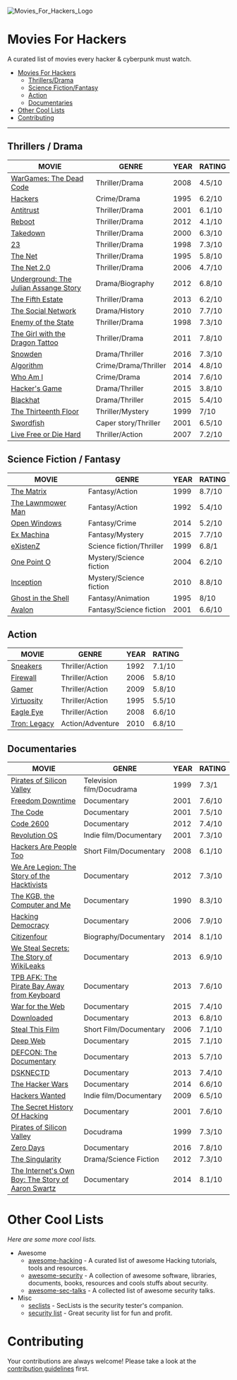 ![Movies_For_Hackers_Logo](http://nikolaskama.me/content/images/2017/02/movies-for-hackers.png)

# Movies For Hackers

A curated list of movies every hacker & cyberpunk must watch.

- [Movies For Hackers](#movies-for-hackers)
	- [Thrillers/Drama](#thrillers--drama)
	- [Science Fiction/Fantasy](#science-fiction--fantasy)
	- [Action](#action)
	- [Documentaries](#documentaries)
- [Other Cool Lists](#other-cool-lists)
- [Contributing](#contributing)

- - -

## Thrillers / Drama

| MOVIE																				         | GENRE					 | YEAR | RATING |
|--------------------------------------------------------------------------------------------|---------------------------|------|--------|
| [WarGames: The Dead Code](http://www.imdb.com/title/tt0865957/)				   	         | Thriller/Drama            | 2008 | 4.5/10 |
| [Hackers](http://www.imdb.com/title/tt0113243/) 									         | Crime/Drama               | 1995 | 6.2/10 |
| [Antitrust](http://www.imdb.com/title/tt0218817/) 								         | Thriller/Drama            | 2001 | 6.1/10 |
| [Reboot](http://www.imdb.com/title/tt2090594/) 									         | Thriller/Drama            | 2012 | 4.1/10 |
| [Takedown](http://www.imdb.com/title/tt0159784/) 				   				             | Thriller/Drama            | 2000 | 6.3/10 |
| [23](http://www.imdb.com/title/tt0126765/) 										         | Thriller/Drama            | 1998 | 7.3/10 |
| [The Net](http://www.imdb.com/title/tt0113957/) 									         | Thriller/Drama            | 1995 | 5.8/10 |
| [The Net 2.0](http://www.imdb.com/title/tt0449077/) 								         | Thriller/Drama            | 2006 | 4.7/10 |
| [Underground: The Julian Assange Story](http://www.imdb.com/title/tt2357453/) 	         | Drama/Biography           | 2012 | 6.8/10 |
| [The Fifth Estate](http://www.imdb.com/title/tt1837703/) 							         | Thriller/Drama            | 2013 | 6.2/10 |
| [The Social Network](http://www.imdb.com/title/tt1285016/) 						         | Drama/History             | 2010 | 7.7/10 |
| [Enemy of the State](http://www.imdb.com/title/tt0120660/) 						         | Thriller/Drama            | 1998 | 7.3/10 |
| [The Girl with the Dragon Tattoo](http://www.imdb.com/title/tt1568346/)			         | Thriller/Drama            | 2011 | 7.8/10 |
| [Snowden](http://www.imdb.com/title/tt3774114/)									         | Drama/Thriller            | 2016 | 7.3/10 |
| [Algorithm](http://www.imdb.com/title/tt3293462/)									         | Crime/Drama/Thriller      | 2014 | 4.8/10 |
| [Who Am I](http://www.imdb.com/title/tt3042408/)									         | Crime/Drama               | 2014 | 7.6/10 |
| [Hacker's Game](http://www.imdb.com/title/tt3140724/) 							         | Drama/Thriller            | 2015 | 3.8/10 |
| [Blackhat](http://www.imdb.com/title/tt2717822/)									         | Drama/Thriller            | 2015 | 5.4/10 |
| [The Thirteenth Floor](http://www.imdb.com/title/tt0139809/) 						         | Thriller/Mystery          | 1999 | 7/10   |
| [Swordfish](http://www.imdb.com/title/tt0244244/)                                          | Caper story/Thriller      | 2001 | 6.5/10 |
| [Live Free or Die Hard](http://www.imdb.com/title/tt0337978/)                              | Thriller/Action           | 2007 | 7.2/10 |

## Science Fiction / Fantasy

| MOVIE																				         | GENRE					 | YEAR | RATING |
|--------------------------------------------------------------------------------------------|---------------------------|------|--------|
| [The Matrix](http://www.imdb.com/title/tt0133093/)								         | Fantasy/Action			 | 1999 | 8.7/10 |
| [The Lawnmower Man](http://www.imdb.com/title/tt0104692/) 						         | Fantasy/Action            | 1992 | 5.4/10 |
| [Open Windows](http://www.imdb.com/title/tt2409818/) 								         | Fantasy/Crime             | 2014 | 5.2/10 |
| [Ex Machina](http://www.imdb.com/title/tt0470752/)								         | Fantasy/Mystery           | 2015 | 7.7/10 |
| [eXistenZ](http://www.imdb.com/title/tt0120907/) 									         | Science fiction/Thriller  | 1999 | 6.8/1| |
| [One Point O](http://www.imdb.com/title/tt0317042/) 								         | Mystery/Science fiction   | 2004 | 6.2/10 |
| [Inception](http://www.imdb.com/title/tt1375666/)									         | Mystery/Science fiction   | 2010 | 8.8/10 |
| [Ghost in the Shell](http://www.imdb.com/title/tt0113568/)						         | Fantasy/Animation		 | 1995 | 8/10   |
| [Avalon](http://www.imdb.com/title/tt0267287/)                                             | Fantasy/Science fiction   | 2001 | 6.6/10 |

## Action

| MOVIE																				         | GENRE					 | YEAR | RATING |
|--------------------------------------------------------------------------------------------|---------------------------|------|--------|
| [Sneakers](http://www.imdb.com/title/tt0105435/) 									         | Thriller/Action           | 1992 | 7.1/10 |
| [Firewall](http://www.imdb.com/title/tt0408345/) 									         | Thriller/Action           | 2006 | 5.8/10 |
| [Gamer](http://www.imdb.com/title/tt1034032/) 									         | Thriller/Action           | 2009 | 5.8/10 |
| [Virtuosity](http://www.imdb.com/title/tt0114857/) 								         | Thriller/Action           | 1995 | 5.5/10 |
| [Eagle Eye](http://www.imdb.com/title/tt1059786/)									         | Thriller/Action           | 2008 | 6.6/10 |
| [Tron: Legacy](http://www.imdb.com/title/tt1104001/)                                       | Action/Adventure          | 2010 | 6.8/10 |

## Documentaries

| MOVIE																				         | GENRE					 | YEAR | RATING |
|--------------------------------------------------------------------------------------------|---------------------------|------|--------|
| [Pirates of Silicon Valley](http://www.imdb.com/title/tt0168122/) 				         | Television film/Docudrama | 1999 | 7.3/1  |
| [Freedom Downtime](http://www.imdb.com/title/tt0309614/) 							         | Documentary               | 2001 | 7.6/10 |
| [The Code](http://www.imdb.com/title/tt0315417/) 									         | Documentary               | 2001 | 7.5/10 |
| [Code 2600](http://www.imdb.com/title/tt1830538/) 								         | Documentary               | 2012 | 7.4/10 |
| [Revolution OS](http://www.imdb.com/title/tt0308808/) 							         | Indie film/Documentary    | 2001 | 7.3/10 |
| [Hackers Are People Too](http://www.imdb.com/title/tt1279942/) 					         | Short Film/Documentary    | 2008 | 6.1/10 |
| [We Are Legion: The Story of the Hacktivists](http://www.imdb.com/title/tt2177843/)        | Documentary               | 2012 | 7.3/10 |
| [The KGB, the Computer and Me](http://www.imdb.com/title/tt0308449/) 				         | Documentary               | 1990 | 8.3/10 |
| [Hacking Democracy](http://www.imdb.com/title/tt0808532/) 						         | Documentary               | 2006 | 7.9/10 |
| [Citizenfour](http://www.imdb.com/title/tt4044364/)								         | Biography/Documentary     | 2014 | 8.1/10 |
| [We Steal Secrets: The Story of WikiLeaks](http://www.imdb.com/title/tt1824254/) 	         | Documentary               | 2013 | 6.9/10 |
| [TPB AFK: The Pirate Bay Away from Keyboard](http://www.imdb.com/title/tt2608732/)         | Documentary               | 2013 | 7.6/10 |
| [War for the Web](http://www.imdb.com/title/tt2390367/) 							         | Documentary         	     | 2015 | 7.4/10 |
| [Downloaded](http://www.imdb.com/title/tt2033981/)								         | Documentary          	 | 2013 | 6.8/10 |
| [Steal This Film](http://www.imdb.com/title/tt1422757/) 							         | Short Film/Documentary    | 2006 | 7.1/10 |
| [Deep Web](http://www.imdb.com/title/tt3312868/) 									         | Documentary         	     | 2015 | 7.1/10 |
| [DEFCON: The Documentary](http://www.imdb.com/title/tt3010462/) 					         | Documentary         	     | 2013 | 5.7/10 |
| [DSKNECTD](http://www.imdb.com/title/tt2417174/)									         | Documentary         	     | 2013 | 7.4/10 |
| [The Hacker Wars](http://www.imdb.com/title/tt4047350/)							         | Documentary         	     | 2014 | 6.6/10 |
| [Hackers Wanted](http://www.imdb.com/title/tt2292707/) 							         | Indie film/Documentary    | 2009 | 6.5/10 |
| [The Secret History Of Hacking](http://www.imdb.com/title/tt2335921/) 			         | Documentary               | 2001 | 7.6/10 |
| [Pirates of Silicon Valley](http://www.imdb.com/title/tt0168122/) 				         | Docudrama            	 | 1999 | 7.3/10 |
| [Zero Days](http://www.imdb.com/title/tt5446858/)									         | Documentary           	 | 2016 | 7.8/10 |
| [The Singularity](http://www.imdb.com/title/tt2073120/)							         | Drama/Science Fiction     | 2012 | 7.3/10 |
| [The Internet's Own Boy: The Story of Aaron Swartz](http://www.imdb.com/title/tt3268458/)	 | Documentary     	         | 2014 | 8.1/10 |


# Other Cool Lists

*Here are some more cool lists.*

* Awesome
	* [awesome-hacking](https://github.com/carpedm20/awesome-hacking) - A curated list of awesome Hacking tutorials, tools and resources.
    * [awesome-security](https://github.com/sbilly/awesome-security) - A collection of awesome software, libraries, documents, books, resources and cools stuffs about security.
    * [awesome-sec-talks](https://github.com/PaulSec/awesome-sec-talks) - A collected list of awesome security talks.
* Misc
    * [seclists](https://github.com/danielmiessler/SecLists) - SecLists is the security tester's companion.
    * [security list](https://github.com/zbetcheckin/Security_list) - Great security list for fun and profit.

# Contributing

Your contributions are always welcome! Please take a look at the [contribution guidelines](https://github.com/k4m4/movies-for-hackers/blob/master/CONTRIBUTING.md) first.